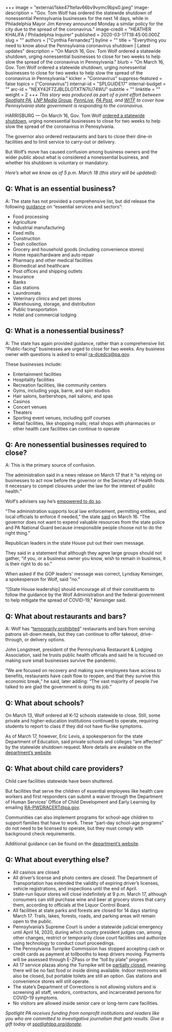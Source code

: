 +++
image = "external/1ske471tefav66bv9vymc9bps0.jpeg"
image-description = "Gov. Tom Wolf has ordered the statewide shutdown of nonessential Pennsylvania businesses for the next 14 days, while in Philadelphia Mayor Jim Kenney announced Monday a similar policy for the city due to the spread of the coronavirus."
image-credit = "HEATHER KHALIFA / Philadelphia Inquirer"
published = 2020-03-17T18:45:00.000Z
slug = ""
authors = ["Cynthia Fernandez"]
byline = ""
title = "Everything you need to know about the Pennsylvania coronavirus shutdown | Latest updates"
description = "On March 16, Gov. Tom Wolf ordered a statewide shutdown, urging nonessential businesses to close for two weeks to help slow the spread of the coronavirus in Pennsylvania."
blurb = "On March 16, Gov. Tom Wolf ordered a statewide shutdown, urging nonessential businesses to close for two weeks to help slow the spread of the coronavirus in Pennsylvania."
kicker = "Coronavirus"
suppress-featured = false
topics = ["Coronavirus"]
internal-id = "SPLGUIDE17"
internal-budget = ""
arc-id = "NEXY42F7ZJBLDLOTXTN7IU74WU"
subtitle = ""
linktitle = ""
weight = 2
+++
<i>This story was produced as part of a joint effort between </i><a href="https://www.spotlightpa.org/"><i>Spotlight PA</i></a><i>, </i><a href="https://lancasteronline.com/"><i>LNP Media Group</i></a><i>, </i><a href="https://www.pennlive.com/"><i>PennLive</i></a><i>, </i><a href="https://papost.org/"><i>PA Post</i></a><i>, and </i><a href="https://www.witf.org/"><i>WITF</i></a><i> to cover how Pennsylvania state government is responding to the coronavirus.</i>

HARRISBURG — On March 16, Gov. Tom Wolf <a href="https://www.spotlightpa.org/news/2020/03/pennsylvania-coronavirus-statewide-shutdown-tom-wolf-governor/" target=_blank>ordered a statewide shutdown</a>, urging nonessential businesses to close for two weeks to help slow the spread of the coronavirus in Pennsylvania.

The governor also ordered restaurants and bars to close their dine-in facilities and to limit service to carry-out or delivery.

But Wolf’s move has caused confusion among business owners and the wider public about what is considered a nonessential business, and whether his shutdown is voluntary or mandatory.

<i>Here’s what we know as of 5 p.m. March 18 (this story will be updated):</i>

## Q: What is an essential business?

A: The state has not provided a comprehensive list, but did release the following <a href="https://dced.pa.gov/resources/" target=_blank>guidance</a> on “essential services and sectors”:

* Food processing
* Agriculture
* Industrial manufacturing
* Feed mills
* Construction
* Trash collection
* Grocery and household goods (including convenience stores)
* Home repair/hardware and auto repair
* Pharmacy and other medical facilities
* Biomedical and healthcare
* Post offices and shipping outlets
* Insurance
* Banks
* Gas stations
* Laundromats
* Veterinary clinics and pet stores
* Warehousing, storage, and distribution
* Public transportation
* Hotel and commercial lodging

## Q: What is a nonessential business?

A: The state has again provided guidance, rather than a comprehensive list. “Public-facing” businesses are urged to close for two weeks. Any business owner with questions is asked to email <a href="mailto:ra-dcedcs@pa.gov" target=_blank>ra-dcedcs@pa.gov</a>.

These businesses include:

* Entertainment facilities
* Hospitality facilities
* Recreation facilities, like community centers
* Gyms, including yoga, barre, and spin studios
* Hair salons, barbershops, nail salons, and spas
* Casinos
* Concert venues
* Theaters
* Sporting event venues, including golf courses
* Retail facilities, like shopping malls; retail shops with pharmacies or other health care facilities can continue to operate

## Q: Are nonessential businesses required to close?

A: This is the primary source of confusion.

The administration said in a news release on March 17 that it “is relying on businesses to act now before the governor or the Secretary of Health finds it necessary to compel closures under the law for the interest of public health.”

Wolf’s advisers say he’s <a href="https://www.spotlightpa.org/news/2020/03/coronavirus-tom-wolf-emergency-powers-pennsylvania/">empowered to do so</a>.

“The administration supports local law enforcement, permitting entities, and local officials to enforce if needed,” the state <a href="https://www.governor.pa.gov/newsroom/gov-wolf-puts-statewide-covid-19-mitigation-efforts-in-effect-stresses-need-for-every-pennsylvanian-to-take-action-to-stop-the-spread/">said</a> on March 16. “The governor does not want to expend valuable resources from the state police and PA National Guard because irresponsible people choose not to do the right thing.”

Republican leaders in the state House put out their own message.

They said in a statement that although they agree large groups should not gather, “if you, or a business owner you know, wish to remain in business, it is their right to do so.”

When asked if the GOP leaders' message was correct, Lyndsay Kensinger, a spokesperson for Wolf, said "no."

“\[State House leadership] should encourage all of their constituents to follow the guidance by the Wolf Administration and the federal government to help mitigate the spread of COVID-19," Kensinger said.

## Q: What about restaurants and bars?

A: Wolf has “<a href="https://www.governor.pa.gov/newsroom/wolf-administration-updates-businesses-on-guidance-for-covid-19-mitigation-efforts/" target=_blank>temporarily prohibited</a>” restaurants and bars from serving patrons sit-down meals, but they can continue to offer takeout, drive-through, or delivery options.

John Longstreet, president of the Pennsylvania Restaurant &amp; Lodging Association, said he trusts public health officials and said he is focused on making sure small businesses survive the pandemic.

“We are focused on recovery and making sure employees have access to benefits, restaurants have cash flow to reopen, and that they survive this economic break,” he said, later adding: “The vast majority of people I‘ve talked to are glad the government is doing its job.”

## Q: What about schools?

On March 13, Wolf ordered all K-12 schools statewide to close. Still, some private and higher-education institutions continued to operate, requiring students to report to class if they did not have flu-like symptoms.

As of March 17, however, Eric Levis, a spokesperson for the state Department of Education, said private schools and colleges “are affected” by the statewide shutdown request. More details are available on the <a href="https://www.education.pa.gov/Schools/safeschools/emergencyplanning/COVID-19/Pages/AnswersToFAQs.aspx" target=_blank>department’s website</a>.

## Q: What about child care providers?

Child care facilities statewide have been shuttered.

But facilities that serve the children of essential employees like health care workers and first responders can submit a waiver through the Department of Human Services’ Office of Child Development and Early Learning by emailing [RA-PWDRACERT@pa.gov](mailto:RA-PWDRACERT@pa.gov "mailto\:RA-PWDRACERT@pa.gov").

Communities can also implement programs for school-age children to support families that have to work. These “part-day school-age programs” do not need to be licensed to operate, but they must comply with background check requirements.

Additional guidance can be found on the [department’s website](https://www.dhs.pa.gov/providers/Providers/Pages/Coronavirus-Provider-Resources.aspx "https\://www.dhs.pa.gov/providers/Providers/Pages/Coronavirus-Provider-Resources.aspx").

## Q: What about everything else?

* All casinos are closed
* All driver’s license and photo centers are closed. The Department of Transportation has extended the validity of expiring driver’s licenses, vehicle registrations, and inspections until the end of April.
* State-run liquor stores will close indefinitely at 9 p.m. March 17, although consumers can still purchase wine and beer at grocery stores that carry them, according to officials at the Liquor Control Board.
* All facilities at state parks and forests are closed for 14 days starting March 17. Trails, lakes, forests, roads, and parking areas will remain open to the public.
* Pennsylvania’s Supreme Court is under a statewide judicial emergency until April 14, 2020, during which county president judges can, among other changes, restrict or temporarily close court facilities and authorize using technology to conduct court proceedings.
* The Pennsylvania Turnpike Commission has stopped accepting cash or credit cards as payment at tollbooths to keep drivers moving. Payments will be assessed through E-ZPass or the “toll by plate” program.
* All 17 service plazas along the Turnpike will be [partially closed](https://www.paturnpike.com/Press/2020/20200317150606.htm "https\://www.paturnpike.com/Press/2020/20200317150606.htm"), meaning there will be no fast food or inside dining available. Indoor restrooms will also be closed, but portable toilets are still an option. Gas stations and convenience stores will still operate.
* The state’s Department of Corrections is not allowing visitors and is screening all staff, vendors, contractors, and incarcerated persons for COVID-19 symptoms.
* No visitors are allowed inside senior care or long-term care facilities. 

<script src="https://www.spotlightpa.org/embed.js" async></script><div data-spl-embed-version="1" data-spl-src="https://www.spotlightpa.org/embeds/tips/?tip_text=%3Cb%3EHave%20a%20question%20or%20tip%20about%20Pennsylvania's%20shutdown%3F%3C%2Fb%3E%20We%20want%20to%20hear%20from%20you."></div>

<i>Spotlight PA receives funding from nonprofit institutions and readers like you who are committed to investigative journalism that gets results. Give a gift today at </i><a href="https://www.spotlightpa.org/donate"><i>spotlightpa.org/donate</i></a><i>.</i>
